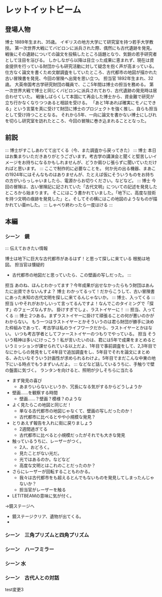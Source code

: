 # レットイットビーム
## 登場人物 
博士    1889年生まれ、35歳。
    イギリスの地方大学にて研究室を持つ若手大学教授。
    第一次世界大戦にてバビロンに派兵された際、偶然にも古代遺跡を発見。戦後にその遺跡についての論文を投稿したところ話題となり、気鋭の若手研究者として注目を浴びる。
    しかしながら以降は目立った成果に恵まれず、現在は資金提供を行っている財団からも研究活動に対して疑念を抱く声が高まっている。
    仕方なく論文を書くため文献調査をしていたところ、古代都市の地図が描かれた古い冒険書を発見、今回の冒険へ出発を思い立つ。
担当官  1892年生まれ、32歳。
    大英帝国考古学研究財団の職員で、ここ5年間は博士の担当を務める。
    第一次世界大戦で博士と同じくバビロンに派兵されており、古代遺跡の発見時は居合わせていた。
    戦後しばらくして本国にて再会した博士から、資金難で研究が立ち行かなくなりつつあると相談を受ける。
    「あと1年あれば確実にモノにできる」という言葉を真に受けて財団に博士のプロジェクトを強く推し、自らも担当として受け持つこととなる。
    それから5年、一向に論文を書かない博士にしびれを切らし研究室を訪れたところ、今回の冒険に巻き込まれることとなった。


## 前説

:::
博士がすこしあわてて出てくる（今、また調査から戻ってきた）
:::
博士    本日はお集まりいただきありがとうございます。考古学の講演会と聞くと堅苦しいイメージをお持ちになるかもしれませんが、どうか肩ひじ張らずに聞いていただければと思います。
:::
ここで制作的に必要なことを。
何か光の出る機器、まあこの1924年にはそんなものはありませんが、たとえば仮にそういうものをお持ちの方がいらっしゃいましたら、電源からお切りください。などなど。
:::
博士    今回の冒険は、古い冒険記に記されていた「古代文明」についての記述を発見したところから始まります。
そこにはこう書かれていました。「地下に、高度な技術を持つ文明の痕跡を発見した」と。そしてその横にはこの地図のようなものが描かれてい亜mした。
:::
しゃべり終わったら一度はける
:::

## 本編
### シーン　鏡
:::
伝えておきたい情報

博士は地下に巨大な古代都市があるはず！と思って探しに来ている
根拠は地図。
担当官は懐疑的

- 古代都市の地図だと思っていたら、この壁画の写しだった。
:::

担当    あのね、ほんとわかってます？今年成果が出せなかったらもう財団はあんたに出資できないんすよ？
博士    わかってるって！だからこうして、古い冒険書にあった未知の古代文明を探しに来てるんじゃないか。
:::
博士、入ってくる
:::
担当    いやそれがおかしいって言ってるんですよ！なんでこのタイミングで「探す」のフェーズなんすか。
    掛けすぎでしょ、ラストイヤーに！
:::
担当、入ってくる
:::
博士    2つある。まずラストイヤーに掛けて頑張ることの何が悪いのかがわからない。
    もう一つはラストイヤーとかそういうのは君ら財団が勝手に決めた枠組みであって、考古学は私のライフワークだから、ラストイヤーとかはない。
    いつも考古学者としてファーストイヤーのつもりでやっている。
担当    そういう精神は多いにけっこう！私が言いたいのは、君には5年で成果をまとめるというミッションが課せられている以上だよ、1年目で事前調査をして、2,3年目でなにかしらの発見をして4年目で追加調査をし、5年目でそれを論文にまとめる、みたいなそういう計画性が求められるわけよ。5年目でまだこんな中東の地下にいる時点でもうまずいんだよ。
:::
などなど話しているうちに、手触りで壁の盤面に気づく。
ランタンを向けると、照明が少しそちらに当たる


- まず発見の喜び
  - あまりいらないというか、冗長になる気がするからどうしようか
- 壁画……を観察する時間
  - 壁画……？壁画？模様？のような
- よく見たらこの地図と同じだ！
  - 単なる古代都市の地図じゃなくて、壁画の写しだったのか！
  - 古代都市に比べるとやや小規模な発見？
- とりあえず報告を入れに街に戻りましょう
  - 2週間過ぎてる
  - 古代都市に比べると小規模だったがそれでも大きな発見
- 触っているうちに、レーザーがつく。
  - 2人、おどろく。
  - 見たことがない光だ。
  - 光ではあるのか。などなど
  - 高度な文明とはこれのことだったのか？
- さらにレーザーが回転することもわかる。
  - 我々は古代都市をも超えるとんでもないものを発見してしまったんじゃないか？
  - 担当官がレーザーを触る
- LETITBEAMの意味に気が付く。
  
→鏡ステージへ

- 鏡ステージクリア、遺物が出てくる。
- 



### シーン　三角プリズムと四角プリズム

### シーン　ハーフミラー

### シーン  水

### シーン　古代人との対話　


test変更3